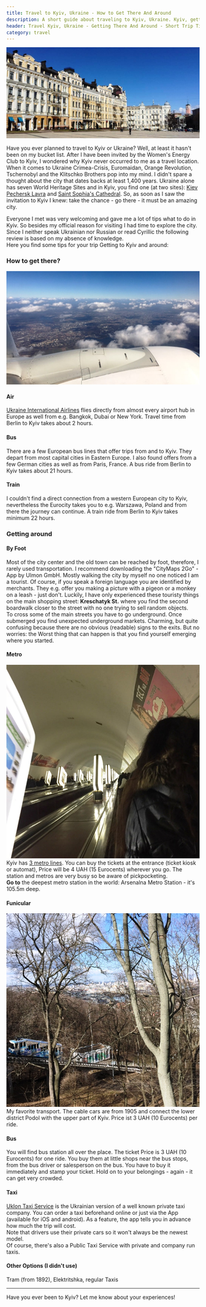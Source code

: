 ```yaml
---
title: Travel to Kyiv, Ukraine - How to Get There And Around
description: A short guide about traveling to Kyiv, Ukraine. Kyiv, getting there and around.
header: Travel Kyiv, Ukraine - Getting There And Around - Short Trip Tips
category: travel
---
```


![Cover_Picture](/img/20170331_cover.jpg "Sofiyskaya Square")

Have you ever planned to travel to Kyiv or Ukraine? Well, at least it hasn't been on my bucket list.
After I have been invited by the Women's Energy Club to Kyiv, I wondered why Kyiv never occurred to me as a travel location.
When it comes to Ukraine Crimea-Crisis, Euromaidan, Orange Revolution, Tschernobyl and the Klitschko Brothers pop into my mind. I didn't spare a thought about the city that dates backs at least 1,400 years. Ukraine alone has seven World Heritage Sites and in Kyiv, you find one (at two sites): [Kiev Pechersk Lavra](https://www.wikiwand.com/en/Kiev_Pechersk_Lavra) and [Saint Sophia's Cathedral](https://www.wikiwand.com/en/Saint_Sophia%27s_Cathedral,_Kiev).
So, as soon as I saw the invitation to Kyiv I knew: take the chance - go there - it must be an amazing city.

Everyone I met was very welcoming and gave me a lot of tips what to do in Kyiv. So besides my official reason for visiting I had time to explore the city.  
Since I neither speak Ukrainian nor Russian or read Cyrillic the following review is based on my absence of knowledge.  
Here you find some tips for your trip Getting to Kyiv and around:

### How to get there?

![Cover_Picture](/img/20170331_cover4.jpg "Berlin from Airplane")

#### Air

[Ukraine International Airlines](http://www.flyuia.com/) flies directly from almost every airport hub in Europe as well from e.g. Bangkok, Dubai or New York. Travel time from Berlin to Kyiv takes about 2 hours.

#### Bus

There are a few European bus lines that offer trips from and to Kyiv. They depart from most capital cities in Eastern Europe. I also found offers from a few German cities as well as from Paris, France. A bus ride from Berlin to Kyiv takes about 21 hours.

#### Train

I couldn't find a direct connection from a western European city to Kyiv, nevertheless the Eurocity takes you to e.g. Warszawa, Poland and from there the journey can continue. A train ride from Berlin to Kyiv takes minimum 22 hours.

### Getting around

#### By Foot

Most of the city center and the old town can be reached by foot, therefore, I rarely used transportation. I recommend downloading the "CityMaps 2Go" - App by Ulmon GmbH. Mostly walking the city by myself no one noticed I am a tourist. Of course, if you speak a foreign language you are identified by merchants. They e.g. offer you making a picture with a pigeon or a monkey on a leash - just don't.
Luckily, I have only experienced these touristy things on the main shopping street: **Kreschatyk St.** where you find the second boardwalk closer to the street with no one trying to sell random objects.  
To cross some of the main streets you have to go underground. Once submerged you find unexpected underground markets. Charming, but quite confusing because there are no obvious (readable) signs to the exits. But no worries: the Worst thing that can happen is that you find yourself emerging where you started.

#### Metro

![Metro_Station_Kyiv](/img/20170331_metrostationkyiv.jpg "Metro Station")
Kyiv has [3 metro lines](http://www.urbanrail.net/eu/ua/kiev/kyiv.htm). You can buy the tickets at the entrance (ticket kiosk or automat), Price will be 4 UAH (15 Eurocents) wherever you go. The station and metros are very busy so be aware of pickpocketing.  
**Go to** the deepest metro station in the world: Arsenalna Metro Station - it's 105.5m deep.

#### Funicular

![Funicular_Kyiv](/img/20170331_funicular.jpg "Funicular")
My favorite transport. The cable cars are from 1905 and connect the lower district Podol with the upper part of Kyiv. Price ist 3 UAH (10 Eurocents) per ride.

#### Bus

You will find bus station all over the place. The ticket Price is 3 UAH (10 Eurocents) for one ride. You buy them at little shops near the bus stops, from the bus driver or salesperson on the bus. You have to buy it immediately and stamp your ticket. Hold on to your belongings - again - it can get very crowded.

#### Taxi

[Uklon Taxi Service](https://www.uklon.com.ua/) is the Ukrainian version of a well known private taxi company. You can order a taxi beforehand online or just via the App (available for iOS and android). As a feature, the app tells you in advance how much the trip will cost.  
Note that drivers use their private cars so it won't always be the newest model.  
Of course, there's also a Public Taxi Service with private and company run taxis.

#### Other Options (I didn't use)

Tram (from 1892), Elektritshka, regular Taxis

---

Have you ever been to Kyiv? Let me know about your experiences!
